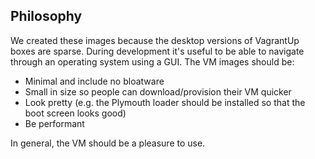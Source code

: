 ## Philosophy

We created these images because the desktop versions of VagrantUp boxes are sparse. During development it's useful to be able to navigate through an operating system using a GUI. The VM images should be:

* Minimal and include no bloatware
* Small in size so people can download/provision their VM quicker
* Look pretty (e.g. the Plymouth loader should be installed so that the boot screen looks good)
* Be performant

In general, the VM should be a pleasure to use.

